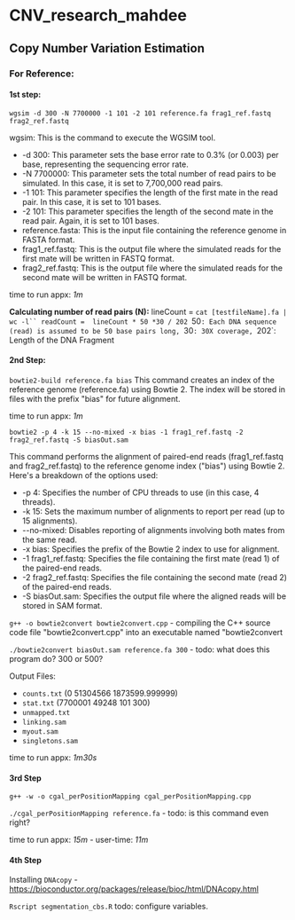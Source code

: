 # CNV_research_mahdee

## Copy Number Variation Estimation

### For Reference:

#### 1st step:

`wgsim -d 300 -N 7700000 -1 101 -2 101 reference.fa frag1_ref.fastq frag2_ref.fastq`

wgsim: This is the command to execute the WGSIM tool.
- -d 300: This parameter sets the base error rate to 0.3% (or 0.003) per base, representing the sequencing error rate.
- -N 7700000: This parameter sets the total number of read pairs to be simulated. In this case, it is set to 7,700,000 read pairs.
- -1 101: This parameter specifies the length of the first mate in the read pair. In this case, it is set to 101 bases.
- -2 101: This parameter specifies the length of the second mate in the read pair. Again, it is set to 101 bases.
- reference.fasta: This is the input file containing the reference genome in FASTA format.
- frag1_ref.fastq: This is the output file where the simulated reads for the first mate will be written in FASTQ format.
- frag2_ref.fastq: This is the output file where the simulated reads for the second mate will be written in FASTQ format.

time to run appx: *1m*

**Calculating number of read pairs (N):**
lineCount =  `cat [testfileName].fa | wc -l``
readCount =  lineCount * 50 *30 / 202
`50`: Each DNA sequence (read) is assumed to be 50 base pairs long, `30`: 30X coverage, `202`: Length of the DNA Fragment

#### 2nd Step:

`bowtie2-build reference.fa bias`
This command creates an index of the reference genome (reference.fa) using Bowtie 2. The index will be stored in files with the prefix "bias" for future alignment.

time to run appx: *1m*

`bowtie2 -p 4 -k 15 --no-mixed -x bias -1 frag1_ref.fastq -2 frag2_ref.fastq -S biasOut.sam`

This command performs the alignment of paired-end reads (frag1_ref.fastq and frag2_ref.fastq) to the reference genome index ("bias") using Bowtie 2. Here's a breakdown of the options used:

- -p 4: Specifies the number of CPU threads to use (in this case, 4 threads).
- -k 15: Sets the maximum number of alignments to report per read (up to 15 alignments).
- --no-mixed: Disables reporting of alignments involving both mates from the same read.
- -x bias: Specifies the prefix of the Bowtie 2 index to use for alignment.
- -1 frag1_ref.fastq: Specifies the file containing the first mate (read 1) of the paired-end reads.
- -2 frag2_ref.fastq: Specifies the file containing the second mate (read 2) of the paired-end reads.
- -S biasOut.sam: Specifies the output file where the aligned reads will be stored in SAM format.


`g++ -o bowtie2convert bowtie2convert.cpp` - compiling the C++ source code file "bowtie2convert.cpp" into an executable named "bowtie2convert 

`./bowtie2convert biasOut.sam reference.fa 300` - todo: what does this program do? 300 or 500?

Output Files: 
- `counts.txt` (0 51304566 1873599.999999)
- `stat.txt` (7700001 49248 101 300)
- `unmapped.txt`
- `linking.sam`
- `myout.sam`
- `singletons.sam`

time to run appx: *1m30s*

#### 3rd Step

`g++ -w -o cgal_perPositionMapping cgal_perPositionMapping.cpp`

`./cgal_perPositionMapping reference.fa` - todo: is this command even right? 

time to run appx: *15m* - user-time: *11m*


#### 4th Step

Installing `DNAcopy` - https://bioconductor.org/packages/release/bioc/html/DNAcopy.html

`Rscript segmentation_cbs.R` todo: configure variables.

